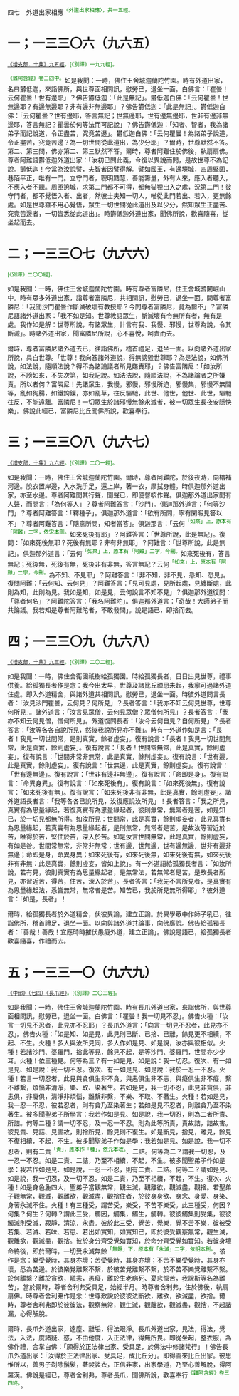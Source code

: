四七　外道出家相應<sup><font color="green">〈外道出家相應〉，共一五經。</font></sup>

# 一；一三三〇六（九六五）

<sup><font color="green">[《增支部．十集》九五經](https://github.com/gwsice/buddhism/blob/master/%E6%97%A9%E6%9C%9F/%E5%8D%97%E4%BC%A0%E5%A2%9E%E6%94%AF%E9%83%A8/26%20%E5%8D%81%E9%9B%86%E7%BB%AD%203-1.md#95)。[《別譯》一九九經]。</font></sup>

<sup><font color="green">《雜阿含經》卷三四中。</font></sup>如是我聞：一時，佛住王舍城迦蘭陀竹園。時有外道出家，名曰欝低迦，來詣佛所，與世尊面相問訊，慰勞已，退坐一面。白佛言：「瞿曇！云何瞿曇！世有邊耶」？佛告欝低迦：「此是無記」。欝低迦白佛：「云何瞿曇！世無邊耶？有邊無邊耶？非有邊非無邊耶」？佛告欝低迦：「此是無記」。欝低迦白佛：「云何瞿曇？世有邊耶，答言無記；世無邊耶，世有邊無邊耶，世非有邊非無邊耶，答言無記？瞿曇於何等法而可記說」？佛告欝低迦：「知者、智者，我為諸弟子而記說道，令正盡苦，究竟苦邊」。欝低迦白佛：「云何瞿曇！為諸弟子說道，令正盡苦，究竟苦邊？為一切世間從此道出，為少分耶」？爾時，世尊默然不答。第二、第三問，佛亦第二、第三默然不答。爾時，尊者阿難住於佛後，執扇扇佛。尊者阿難語欝低迦外道出家：「汝初已問此義，今復以異說而問，是故世尊不為記說。欝低迦！今當為汝說譬，夫智者因譬得解。譬如國王，有邊境城，四周堅固，巷陌平正，唯有一門。立守門者，聰明黠慧，善能籌量，外有人來，應入者聽入，不應入者不聽。周匝遶城，求第二門都不可得，都無猫狸出入之處，況第二門！彼守門者，都不覺悟入者、出者，然彼士夫知一切人，唯從此門若出、若入，更無餘處。如是世尊雖不用心覺悟，眾生一切世間從此道出及以少分，然知眾生正盡苦、究竟苦邊者，一切皆悉從此道出」。時欝低迦外道出家，聞佛所說，歡喜隨喜，從坐起而去。

# 二；一三三〇七（九六六）

<sup><font color="green">[《別譯》二〇〇經]。</font></sup>

如是我聞：一時，佛住王舍城迦蘭陀竹園。時有尊者富隣尼，住王舍城耆闍崛山中。時有眾多外道出家，詣尊者富隣尼，共相問訊，慰勞已，退坐一面。問尊者富隣尼：「我聞沙門瞿曇作斷滅破壞有教授耶？今問尊者富隣尼，竟為爾不」？富隣尼語諸外道出家：「我不如是知。世尊教語眾生，斷滅壞有令無所有者，無有是處。我作如是解：世尊所說，有諸眾生，計言有我、我慢、邪慢，世尊為說，令其斷滅」。時諸外道出家，聞富隣尼所說，心不喜悅，呵責而去。

爾時，尊者富隣尼諸外道去已，往詣佛所，稽首禮足，退坐一面。以向諸外道出家所說，具白世尊。「世尊！我向答諸外道說，得無謗毀世尊耶？為是法說，如佛所說，如法說，隨順法說？得不為諸論議者所見嫌責耶」？佛告富隣尼：「如汝所說，不謗如來，不失次第，如我記說。如法法說，隨順法說，不為諸論者之所嫌責。所以者何？富隣尼！先諸眾生，我慢，邪慢，邪慢所迫，邪慢集，邪慢不無間等，亂如狗腸，如鐵鉤鏁，亦如亂草，往反驅馳，此世、他世，他世、此世，驅馳往反，不能遠離。富隣尼！一切眾生於諸邪慢無餘永滅者，彼一切眾生長夜安隱快樂」。佛說此經已，富隣尼比丘聞佛所說，歡喜奉行。

# 三；一三三〇八（九六七）

<sup><font color="green">[《增支部．十集》九六經](https://github.com/gwsice/buddhism/blob/master/%E6%97%A9%E6%9C%9F/%E5%8D%97%E4%BC%A0%E5%A2%9E%E6%94%AF%E9%83%A8/26%20%E5%8D%81%E9%9B%86%E7%BB%AD%203-2.md#96)。[《別譯》二〇一經]。</font></sup>

如是我聞：一時，佛住王舍城迦蘭陀竹園。爾時，尊者阿難陀，於後夜時，向㯓補河邊。脫衣置岸邊，入水洗手足，還上岸，著一衣，摩拭身體。時俱迦那外道出家，亦至水邊。尊者阿難聞其行聲，聞聲已，即便謦咳作聲。俱迦那外道出家聞有人聲，而問言：「為何等人」？尊者阿難答言：「沙門」。俱迦那外道言：「何等沙門」？尊者阿難答言：「釋種子」。俱迦那外道言：「欲有所問，寧有閑暇見答以不」？尊者阿難答言：「隨意所問，知者當答」。俱迦那言：「云何<sup><font color="green">「如來」上，原本有「阿難」二字，依宋本刪。</font></sup>如來死後有耶」？阿難答言：「世尊所說，此是無記」。復問：「如來死後無耶？死後有無耶？非有非無耶」？阿難言：「世尊所說，此是無記」。俱迦那外道言：「云何<sup><font color="green">「如來」上，原本有「阿難」二字，今刪。</font></sup>如來死後有，答言無記；死後無，死後有無，死後非有非無，答言無記？云何<sup><font color="green">「如來」上，原本有「阿難」二字，今刪。</font></sup>為不知、不見耶」？阿難答言：「非不知，非不見，悉知、悉見」。復問阿難：「云何知、云何見」？阿難答言：「見可見處，見所起處，見纏斷處，此則為知，此則為見。我如是知，如是見，云何說言不知不見」？俱迦那外道復問：「尊者何名」？阿難陀答言：「我名阿難陀」。俱迦那外道言：「奇哉！大師弟子而共論議。我若知是尊者阿難陀者，不敢發問」。說是語已，即捨而去。

# 四；一三三〇九（九六八）

<sup><font color="green">[《增支部．十集》九三經](https://github.com/gwsice/buddhism/blob/master/%E6%97%A9%E6%9C%9F/%E5%8D%97%E4%BC%A0%E5%A2%9E%E6%94%AF%E9%83%A8/26%20%E5%8D%81%E9%9B%86%E7%BB%AD%203-1.md#93)。[《別譯》二〇二經]。</font></sup>

如是我聞：一時，佛住舍衛國祇樹給孤獨園。時給孤獨長者，日日出見世尊，禮事供養。給孤獨長者作是念：我今出太早，世尊及諸比丘禪思未起，我寧可過諸外道住處。即入外道精舍，與諸外道共相問訊，慰勞已，退坐一面。時彼外道問言長者：「汝見沙門瞿曇，云何見？何所見」？長者答言：「我亦不知云何見世尊，世尊何所見」。諸外道言：「汝言見眾僧，云何見眾僧？眾僧何所見」？長者答言：「我亦不知云何見僧，僧何所見」。外道復問長者：「汝今云何自見？自何所見」？長者答言：「汝等各各自說所見，然後我說所見亦不難」。時有一外道作如是言：「長者！我見一切世間常，是則真實，餘者虛妄」。復有說言：「長者！我見一切世間無常，此是真實，餘則虛妄」。復有說言：「長者！世間常無常，此是真實，餘則虛妄」。復有說言：「世間非常非無常，此是真實，餘則虛妄」。復有說言：「世有邊，此是真實，餘則虛妄」。復有說言：「世無邊，此是真實，餘則虛妄」。復有說言：「世有邊無邊」。復有說言：「世非有邊非無邊」。復有說言：「命即是身」。復有說言：「命異身異」。復有說言：「如來死後有」。復有說言：「如來死後無」。復有說言：「如來死後有無」。復有說言：「如來死後非有非無，此是真實，餘則虛妄」。諸外道語長者言：「我等各各已說所見，汝復應說汝所見」！長者答言：「我之所見，真實有為思量緣起，若復真實有為思量緣起者，彼則無常，無常者是苦，如是知已，於一切見都無所得。如汝所見：世間常，此是真實，餘則虛妄者，此見真實有為思量緣起，若真實有為思量緣起者，是則無常，無常者是苦。是故汝等習近於苦，唯得於苦，堅住於苦，深入於苦。如是汝言世間無常，此是真實，餘則虛妄，有如是咎。世間常無常，非常非無常；世有邊，世無邊，世有邊無邊，世非有邊非無邊；命即是身，命異身異；如來死後有，如來死後無，如來死後有無，如來死後非有非無：此是真實，餘則虛妄，皆如上說」。有一外道語給孤獨長者言：「如汝所說，若有見，彼則真實有為思量緣起者，是無常法，若無常者是苦，是故長者所見，亦習近苦，得苦，住苦，深入於苦」。長者答言：「我先不言所見者，是真實有為思量緣起法，悉皆無常，無常者是苦。知苦已，我於所見無所得耶」？彼外道言：「如是，長者」！

爾時，給孤獨長者於外道精舍，伏彼異論，建立正論。於異學眾中作師子吼已，往詣佛所，稽首禮足，退坐一面。以向與諸外道共論事，向佛廣說。佛告給孤獨長者：「善哉！善哉！宜應時時摧伏愚癡外道，建立正論」。佛說是語已，給孤獨長者歡喜隨喜，作禮而去。

# 五；一三三一〇（九六九）

<sup><font color="green">[《中部》（七四）《長爪經》](https://github.com/gwsice/buddhism/blob/master/%E6%97%A9%E6%9C%9F/%E5%8D%97%E4%BC%A0%E4%B8%AD%E9%83%A8/074%20%E9%95%BF%E7%88%AA%E7%BB%8F.md)。[《別譯》二〇三經]。</font></sup>

如是我聞：一時，佛住王舍城迦蘭陀竹園。時有長爪外道出家，來詣佛所，與世尊面相問訊，慰勞已，退坐一面。白佛言：「瞿曇！我一切見不忍」。佛告火種：「汝言一切見不忍者，此見亦不忍耶」？長爪外道言：「向言一切見不忍者，此見亦不忍」。佛告火種：「如是知、如是見，此見則已斷、已捨、已離，餘見更不相續，不起、不生。火種！多人與汝所見同，多人作如是見、如是說，汝亦與彼相似。火種！若諸沙門、婆羅門，捨此等見，餘見不起，是等沙門、婆羅門，世間亦少少耳。火種！依三種見。何等為三？有一如是見、如是說：我一切忍。復次、有一如是見、如是說：我一切不忍。復次、有一如是見、如是說：我於一忍一不忍。火種！若言一切忍者，此見與貪俱生非不貪，與恚俱生非不恚，與癡俱生非不癡，繫不離繫，煩惱非清淨，樂、取、染著生。若如是見，我一切不忍，此見非貪俱，非恚俱，非癡俱，清淨非煩惱，離繫非繫，不樂、不取、不著生。火種！若如是見，我一忍一不忍，彼若忍者，則有貪乃至染著生；若如是見不忍者，則離貪乃至不染著生。彼多聞聖弟子所學言：我若作如是見、如是說，我一切忍，則為二者所責、所詰。何等二種？謂一切不忍，及一忍一不忍。則為此等所責，責故詰，詰故害。彼見責、見詰、見害故，則捨所見，餘見則不復生。如是斷見，捨見，離見，餘見不復相續，不起，不生。彼多聞聖弟子作如是學：我若如是見、如是說，我一切不忍者，則有二責<sup><font color="green">「責」，原本作「種」，依元本改。</font></sup>、二詰。何等為二？謂我一切忍，及一忍一不忍。如是二責、二詰，乃至不相續，不起，不生。彼多聞聖弟子作如是學：我若作如是見、如是說，一忍一不忍，則有二責、二詰。何等二？謂如是見、如是說，我一切忍，及一切不忍。如是二責，乃至不相續，不起，不生。復次、火種！如是身色麁四大，聖弟子當觀無常，觀生滅，觀離欲，觀滅盡，觀捨。若聖弟子觀無常，觀滅，觀離欲，觀滅盡，觀捨住者，於彼身身欲、身念、身愛、身染、身著永滅不住。火種！有三種受，謂苦受，樂受，不苦不樂受。此三種受，何因？何集？何生？何轉？謂此三受，觸因，觸集，觸生，觸轉。彼彼觸集則受集，彼彼觸滅則受滅，寂靜，清涼，永盡。彼於此三受，覺苦，覺樂，覺不苦不樂，彼彼受若集、若滅、若味、若患、若出如實知，如實知已，即於彼受觀察無常，觀生滅，觀離欲，觀滅盡，觀捨。彼於身分齊受覺如實知，於命分齊受覺如實知。若彼身壞命終後，即於爾時，一切受永滅無餘<sup><font color="green">「無餘」下，原本有「永滅」二字，依明本刪。</font></sup>。彼作是念：樂受覺時，其身亦壞：苦受覺時，其身亦壞；不苦不樂受覺時，其身亦壞，悉為苦邊。於彼樂覺離繫不繫，於彼苦覺離繫不繫，於不苦不樂覺離繫不繫。於何離繫？離於貪欲，瞋恚，愚癡，離於生老病死、憂悲惱苦，我說斯等名為離苦」。當於爾時，尊者舍利弗受具足，始經半月。時尊者舍利弗，住於佛後，執扇扇佛。時尊者舍利弗作是念：世尊歎說於彼彼法斷欲，離欲，欲滅盡，欲捨。爾時，尊者舍利弗即於彼彼法，觀察無常，觀生滅，觀離欲，觀滅盡，觀捨，不起諸漏，心得解脫。

爾時，長爪外道出家，遠塵、離垢，得法眼淨。長爪外道出家，見法，得法，覺法，入法，度諸疑、惑，不由他度，入正法律，得無所畏。即從坐起，整衣服，為佛作禮，合掌白佛：「願得於正法律出家、受具足，於佛法中修諸梵行」！佛告長爪外道出家：「汝得於正法律出家、受具足，成比丘分」。即得善來比丘出家。彼思惟所以，善男子剃除鬚髮，著袈裟衣，正信非家，出家學道，乃至心善解脫，得阿羅漢。佛說是經已，尊者舍利弗，尊者長爪，聞佛所說，歡喜奉行<sup><font color="green">《雜阿含經》卷三四終。</font></sup>。